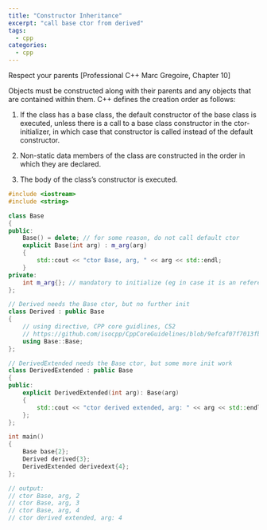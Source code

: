 ```yaml
---
title: "Constructor Inheritance"
excerpt: "call base ctor from derived"
tags:
  - cpp
categories:
  - cpp
---
```


Respect your parents [Professional C++ Marc Gregoire, Chapter 10]

Objects must be constructed along with their parents and any objects that are contained within them.
C++ defines the creation order as follows:

1. If the class has a base class, the default constructor of the base class is executed, unless there is a call to a base class constructor in the ctor-initializer, in which case that constructor is called instead of the default constructor.

2. Non-static data members of the class are constructed in the order in which they are declared. 

3. The body of the class’s constructor is executed.

```cpp
#include <iostream>
#include <string>

class Base
{
public:
    Base() = delete; // for some reason, do not call default ctor
    explicit Base(int arg) : m_arg(arg)
    {
        std::cout << "ctor Base, arg, " << arg << std::endl;
    }
private:
    int m_arg{}; // mandatory to initialize (eg in case it is an reference)
};

// Derived needs the Base ctor, but no further init
class Derived : public Base
{
    // using directive, CPP core guidlines, C52
    // https://github.com/isocpp/CppCoreGuidelines/blob/9efcaf07f7013fb6d07ee004f936540164535c63/CppCoreGuidelines.md#c52-use-inheriting-constructors-to-import-constructors-into-a-derived-class-that-does-not-need-further-explicit-initialization
    using Base::Base;
};

// DerivedExtended needs the Base ctor, but some more init work
class DerivedExtended : public Base
{
public:
    explicit DerivedExtended(int arg): Base(arg)
    {
        std::cout << "ctor derived extended, arg: " << arg << std::endl;
    };
};

int main()
{
    Base base{2};
    Derived derived{3};
    DerivedExtended derivedext{4};
};

// output:
// ctor Base, arg, 2
// ctor Base, arg, 3
// ctor Base, arg, 4
// ctor derived extended, arg: 4
```
